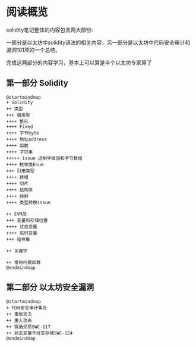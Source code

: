 # 阅读概览
solidity笔记整体的内容包含两大部份:

一部分是以太坊中solidity语法的相关内容，另一部分是以太坊中代码安全审计和漏洞101项的一个总结。

完成这两部分的内容学习，基本上可以算是半个以太坊专家算了

## 第一部分 Solidity
```plantuml
@startmindmap
+ Solidity
++ 类型
+++ 值类型  
++++ 整形
++++ Fixed
++++ 字节byte
++++ 地址address
++++ 函数
++++ 字符串
+++++ issue 进制字面值和字节数组
++++ 枚举类Enum
+++ 引用类型
++++ 数组
++++ 切片
++++ 结构体
++++ 映射
++++ 类型转换issue

++ EVM层
+++ 变量和存储位置
++++ 状态变量
++++ 临时变量
+++ 指令集

++ 关键字

++ 常用内置函数
@endmindmap
```

## 第二部分 以太坊安全漏洞
```plantuml
@startmindmap
+ 代码安全审计集合
++ 重放攻击
++ 重入攻击
++ 锻造交易SWC-117
++ 状态变量不经意存储SWC-124
@endmindmap
```